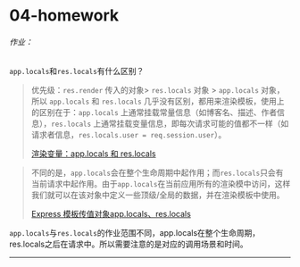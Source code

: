 # 04-homework

###### 作业：

`app.locals`和`res.locals`有什么区别？

> 优先级：`res.render` 传入的对象> `res.locals` 对象 > `app.locals` 对象，所以 `app.locals` 和 `res.locals` 几乎没有区别，都用来渲染模板，使用上的区别在于：`app.locals` 上通常挂载常量信息（如博客名、描述、作者信息），`res.locals` 上通常挂载变量信息，即每次请求可能的值都不一样（如请求者信息，`res.locals.user = req.session.user`）。
>
>  [渲染变量：app.locals 和 res.locals](https://github.com/nswbmw/N-blog/blob/master/book/4.5%20%E9%A1%B5%E9%9D%A2%E8%AE%BE%E8%AE%A1.md)

> 不同的是，`app.locals`会在整个生命周期中起作用；而`res.locals`只会有当前请求中起作用。由于`app.locals`在当前应用所有的渲染模中访问，这样我们就可以在该对象中定义一些顶级/全局的数据，并在渲染模板中使用。
>
> [Express 模板传值对象app.locals、res.locals](https://itbilu.com/nodejs/npm/Ny0k0TKP-.html)

`app.locals`与`res.locals`的作业范围不同，app.locals在整个生命周期，res.locals之后在请求中。所以需要注意的是对应的调用场景和时间。

---

